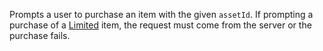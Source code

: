 Prompts a user to purchase an item with the given `assetId`. If prompting
a purchase of a
[Limited](https://create.roblox.com/docs/art/marketplace/marketplace-fees-and-commissions#limiteds)
item, the request must come from the server or the purchase fails.